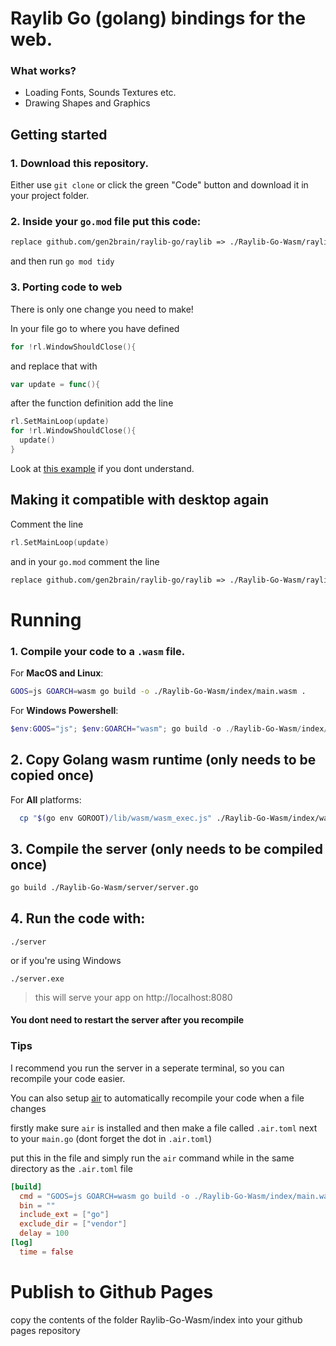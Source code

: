 # Raylib Go (golang) bindings for the web.

### What works?
- Loading Fonts, Sounds Textures etc.
- Drawing Shapes and Graphics

## Getting started


### 1. Download this repository. 
Either use `git clone` or click the green "Code" button and download it in your project folder.

### 2. Inside your `go.mod` file put this code:
```go.mod
replace github.com/gen2brain/raylib-go/raylib => ./Raylib-Go-Wasm/raylib 
```
and then run `go mod tidy`


### 3. Porting code to web
There is only one change you need to make!


In your file go to where you have defined
```go
for !rl.WindowShouldClose(){
```
and replace that with
```go
var update = func(){
```
after the function definition add the line
```go
rl.SetMainLoop(update)
for !rl.WindowShouldClose(){
  update()
}
```
Look at [this example](https://github.com/BrownNPC/Raylib-Go-Wasm/blob/master/examples/basic_window/main.go)
 if you dont understand.


## Making it compatible with desktop again
Comment the line 
```go
rl.SetMainLoop(update)
```
and in your `go.mod` comment the line
```go.mod
replace github.com/gen2brain/raylib-go/raylib => ./Raylib-Go-Wasm/raylib
```
# Running

### 1. Compile your code to a `.wasm` file.
For **MacOS and Linux**:
```sh
GOOS=js GOARCH=wasm go build -o ./Raylib-Go-Wasm/index/main.wasm .
```
For **Windows Powershell**:
```powershell
$env:GOOS="js"; $env:GOARCH="wasm"; go build -o ./Raylib-Go-Wasm/index/main.wasm .
```

## 2. Copy Golang wasm runtime (only needs to be copied once)
For **All** platforms:
```sh
  cp "$(go env GOROOT)/lib/wasm/wasm_exec.js" ./Raylib-Go-Wasm/index/wasm_exec.js
```

## 3. Compile the server (only needs to be compiled once)
```sh
go build ./Raylib-Go-Wasm/server/server.go
```
## 4. Run the code with:
```
./server
```
or if you're using Windows
```
./server.exe
```
> this will serve your app on http://localhost:8080

#### You dont need to restart the server after you recompile

### Tips

I recommend you run the server in a seperate terminal, so you can recompile your code easier.


You can also setup [air](https://github.com/air-verse/air) to automatically recompile your code when a file changes

firstly make sure `air` is installed and then make a file called `.air.toml` next to your `main.go`
(dont forget the dot in `.air.toml`)

put this in the file and simply run the `air` command while in the same directory as the `.air.toml` file

```toml
[build]
  cmd = "GOOS=js GOARCH=wasm go build -o ./Raylib-Go-Wasm/index/main.wasm ."
  bin = ""                     
  include_ext = ["go"]
  exclude_dir = ["vendor"]
  delay = 100
[log]
  time = false
```

# Publish to Github Pages

copy the contents of the folder Raylib-Go-Wasm/index into your github pages repository
